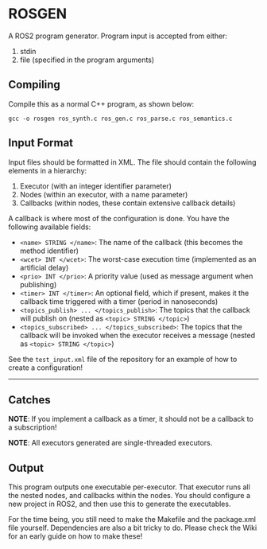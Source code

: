 # ROSGEN

A ROS2 program generator. Program input is accepted from either:

1. stdin
2. file (specified in the program arguments)

## Compiling

Compile this as a normal C++ program, as shown below:

```
gcc -o rosgen ros_synth.c ros_gen.c ros_parse.c ros_semantics.c
```

## Input Format

Input files should be formatted in XML. The file should contain the following elements in a hierarchy:

1. Executor (with an integer identifier parameter)
2. Nodes (within an executor, with a name parameter)
3. Callbacks (within nodes, these contain extensive callback details)

A callback is where most of the configuration is done. You have the following available fields:

* `<name> STRING </name>`: The name of the callback (this becomes the method identifier)
* `<wcet> INT </wcet>`: The worst-case execution time (implemented as an artificial delay)
* `<prio> INT </prio>`: A priority value (used as message argument when publishing)
* `<timer> INT </timer>`: An optional field, which if present, makes it the callback time triggered with a timer (period in nanoseconds)
* `<topics_publish> ... </topics_publish>`: The topics that the callback will publish on (nested as `<topic> STRING </topic>`)
* `<topics_subscribed> ... </topics_subscribed>`: The topics that the callback will be invoked when the executor receives a message (nested as `<topic> STRING </topic>`)

See the `test_input.xml` file of the repository for an example of how to create a configuration!

---

## Catches

**NOTE**: If you implement a callback as a timer, it should not be a callback to a subscription!

**NOTE**: All executors generated are single-threaded executors. 

## Output

This program outputs one executable per-executor. That executor runs all the nested nodes, and callbacks within the nodes. You should configure a new project in ROS2, and then use this to generate the executables. 

For the time being, you still need to make the Makefile and the package.xml file yourself. Dependencies are also a bit tricky to do. Please check the Wiki for an early guide on how to make these!


